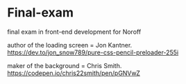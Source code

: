 # Final-exam
final exam in front-end development for Noroff


author of the loading screen = Jon Kantner. https://dev.to/jon_snow789/pure-css-pencil-preloader-255i

maker of the background = Chris Smith. https://codepen.io/chris22smith/pen/pGNVwZ